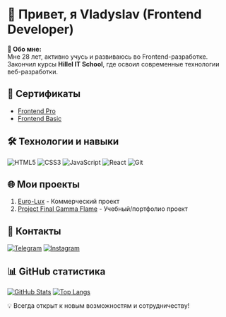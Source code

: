 # 👋 Привет, я Vladyslav (Frontend Developer)

**🚀 Обо мне:**  
Мне 28 лет, активно учусь и развиваюсь во Frontend-разработке.  
Закончил курсы **Hillel IT School**, где освоил современные технологии веб-разработки.  

## 📜 Сертификаты
- [Frontend Pro](https://certificate.ithillel.ua/view/51523837)  
- [Frontend Basic](https://certificate.ithillel.ua/view/26288003)  

## 🛠 Технологии и навыки
![HTML5](https://img.shields.io/badge/-HTML5-E34F26?logo=html5&logoColor=white)
![CSS3](https://img.shields.io/badge/-CSS3-1572B6?logo=css3)
![JavaScript](https://img.shields.io/badge/-JavaScript-F7DF1E?logo=javascript&logoColor=black)
![React](https://img.shields.io/badge/-React-61DAFB?logo=react&logoColor=black)
![Git](https://img.shields.io/badge/-Git-F05032?logo=git&logoColor=white)

## 🌐 Мои проекты
1. [Euro-Lux](http://www.euro-lux.pl/) - Коммерческий проект
2. [Project Final Gamma Flame](https://project-final-gamma-flame.vercel.app/) - Учебный/портфолио проект

## 📱 Контакты
[![Telegram](https://img.shields.io/badge/-Telegram-26A5E4?logo=telegram)](https://t.me/svk_omega28)
[![Instagram](https://img.shields.io/badge/-Instagram-E4405F?logo=instagram&logoColor=white)](https://www.instagram.com/svk_omega28/)

## 📊 GitHub статистика
[![GitHub Stats](https://github-readme-stats.vercel.app/api?username=svk-omega28&show_icons=true&theme=dracula)](https://github.com/svk-omega28)
[![Top Langs](https://github-readme-stats.vercel.app/api/top-langs/?username=svk-omega28&layout=compact&theme=dracula)](https://github.com/svk-omega28)

💡 Всегда открыт к новым возможностям и сотрудничеству!
